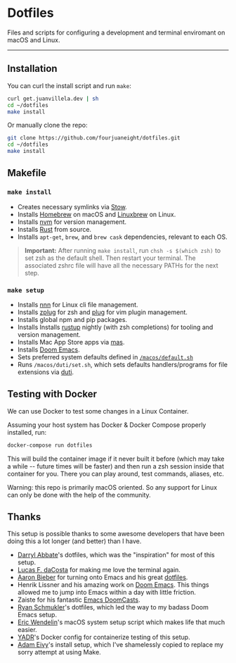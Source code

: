 # Dotfiles

Files and scripts for configuring a development and terminal enviromant on macOS and Linux.

---

## Installation

You can curl the install script and run `make`:

```bash
curl get.juanvillela.dev | sh
cd ~/dotfiles
make install
```

Or manually clone the repo:

```bash
git clone https://github.com/fourjuaneight/dotfiles.git
cd ~/dotfiles
make install
```

## Makefile

### `make install`

- Creates necessary symlinks via [Stow](https://www.gnu.org/software/stow/).
- Installs [Homebrew](https://brew.sh) on macOS and [Linuxbrew](http://linuxbrew.sh/) on Linux.
- Installs [nvm](https://github.com/creationix/nvm) for version management.
- Installs [Rust](https://www.rust-lang.org) from source.
- Installs `apt-get`, `brew`, and `brew cask` dependencies, relevant to each OS.

> **Important:** After running `make install`, run `chsh -s $(which zsh)` to set zsh as the default shell. Then restart your terminal. The associated zshrc file will have all the necessary PATHs for the next step.

### `make setup`

- Installs [nnn](https://github.com/jarun/nnn) for Linux cli file management.
- Installs [zplug](https://github.com/zplug/zplug) for zsh and [plug](https://github.com/zplug/zplug) for vim plugin management.
- Installs global npm and pip packages.
- Installs Installs [rustup](https://github.com/rust-lang/rustup) nightly (with zsh completions) for tooling and version management.
- Installs Mac App Store apps via [mas](https://github.com/mas-cli/mas).
- Installs [Doom Emacs](https://github.com/hlissner/doom-emacs).
- Sets preferred system defaults defined in [`/macos/default.sh`](https://github.com/fourjuaneight/dotfiles/blob/master/macos/default.sh)
- Runs `/macos/duti/set.sh`, which sets defaults handlers/programs for file extensions via [duti](http://duti.org).

## Testing with Docker

We can use Docker to test some changes in a Linux Container.

Assuming your host system has Docker & Docker Compose properly installed, run:

```bash
docker-compose run dotfiles
```

This will build the container image if it never built it before (which may take a while -- future times will be faster) and then run a zsh session inside that container for you. There you can play around, test commands, aliases, etc.

Warning: this repo is primarily macOS oriented. So any support for Linux can only be done with the help of the community.

## Thanks

This setup is possible thanks to some awesome developers that have
been doing this a lot longer (and better) than I have.

- [Darryl Abbate](https://github.com/rootbeersoup/dotfiles)'s dotfiles, which was the "inspiration" for most of this setup.
- [Lucas F. daCosta](https://lucasfcosta.com/2019/04/07/streams-introduction.html) for making me love the terminal again.
- [Aaron Bieber](https://youtu.be/JWD1Fpdd4Pc) for turning onto Emacs and his great [dotfiles](https://github.com/aaronbieber/dotfiles).
- Henrik Lissner and his amazing work on [Doom Emacs](https://github.com/hlissner/doom-emacs). This things allowed me to jump into Emacs within a day with little friction.
- Zaiste for his fantastic [Emacs DoomCasts](https://www.youtube.com/playlist?list=PLhXZp00uXBk4np17N39WvB80zgxlZfVwj).
- [Ryan Schmukler](https://github.com/rschmukler/doom.d)'s dotfiles, which led the way to my badass Doom Emacs setup.
- [Eric Wendelin](https://github.com/eriwen/dotfiles)'s macOS system setup script which makes life that much easier.
- [YADR](https://github.com/skwp/dotfiles)'s Docker config for containerize testing of this setup.
- [Adam Eivy](https://github.com/atomantic/dotfiles)'s install setup, which I've shamelessly copied to replace my sorry attempt at using Make.
